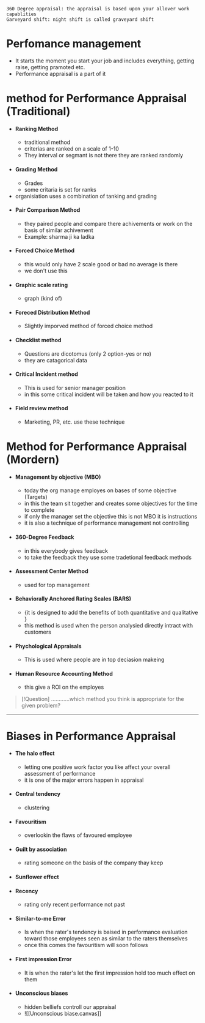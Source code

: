 ```
360 Degree appraisal: the appraisal is based upon your allover work capablities
Garveyard shift: night shift is called graveyard shift
```

# Perfomance management
- It starts the moment you start your job and includes everything, getting raise, getting pramoted etc.
- Performance appraisal is a part of it 


# method for Performance Appraisal (Traditional)
- #### Ranking Method
	- traditional method
	- criterias are ranked on  a scale of 1-10
	- They interval or segmant is not there they are ranked randomly 
- #### Grading Method
	- Grades 
	- some critaria is set for ranks 
- organisiation uses a combination of tanking and grading
- #### Pair Comparison Method
	- they paired people and compare there achivements or work on the basis of similar achivement
	- Example: sharma ji ka ladka
- #### Forced Choice Method
	- this would only have 2 scale good or bad no average is there
	- we don't use this 
- #### Graphic scale  rating
	- graph (kind of)
- #### Foreced Distribution Method
	- Slightly imporved method of forced choice method
- #### Checklist method
	- Questions are dicotomus (only 2 option-yes or no)
	- they are catagorical data
- #### Critical Incident method
	- This is used for senior manager position
	- in this some critical incident will be taken and how you reacted to it
- #### Field review method
	- Marketing, PR, etc. use these technique


# Method for Performance Appraisal (Mordern)
- #### Management by objective (MBO) 
	- today the org manage employes on bases of some objective (Targets)
	- in this the team sit together and creates some objectives for the time to complete
	- if only the manager set the objective this is not MBO it is instructions
	- it is also a technique of performance management not controlling
- #### 360-Degree Feedback
	- in this everybody gives feedback
	- to take the feedback they use some tradetional feedback methods 
- #### Assessment Center Method
	- used for top management 
- #### Behaviorally Anchored Rating Scales (BARS)
	- {it is designed to add the benefits of both quantitative and qualitative }
	- this method is used when the person analysied directly intract with customers
- #### Phychological Appraisals
	- This is used where people are in top deciasion makeing 
- #### Human Resource Accounting Method
	- this give a ROI on the employes


> [!Question] 
> ............which method you think is appropriate for the given problem?

---

# Biases in Performance Appraisal

- #### The halo effect
	- letting one positive work factor you like affect your overall assessment of performance
	- it is one of the major errors happen in appraisal

- #### Central tendency
	- clustering 

- #### Favouritism
	- overlookin the flaws of favoured employee

- #### Guilt by association
	- rating someone on the basis of the company thay keep

- #### Sunflower effect

- #### Recency
	- rating only recent performance not past 

- #### Similar-to-me Error
	- Is when the rater's tendency is baised in performance evaluation toward those employees seen as similar to the raters themselves
	- once this comes the favouritism will soon follows

- #### First impression Error
	- It is when the rater's let the first impression hold too much effect on them

- #### Unconscious biases
	- hidden belliefs controll our appraisal 
	- ![[Unconscious biase.canvas]]
